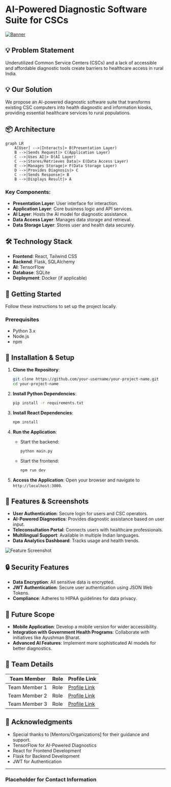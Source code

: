 # AI-Powered Diagnostic Software Suite for CSCs
[![Banner](path/to/banner.png)](https://www.yourwebsite.com)


## 💡 Problem Statement
Underutilized Common Service Centers (CSCs) and a lack of accessible and affordable diagnostic tools create barriers to healthcare access in rural India.

## 💡 Our Solution
We propose an AI-powered diagnostic software suite that transforms existing CSC computers into health diagnostic and information kiosks, providing essential healthcare services to rural populations.

## 📦 Architecture
```mermaid
graph LR
    A[User] -->|Interacts|> B(Presentation Layer)
    B -->|Sends Request|> C(Application Layer)
    C -->|Uses AI|> D(AI Layer)
    C -->|Stores/Retrieves Data|> E(Data Access Layer)
    E -->|Manages Storage|> F(Data Storage Layer)
    D -->|Provides Diagnosis|> C
    C -->|Sends Response|> B
    B -->|Displays Result|> A
```

### Key Components:
- **Presentation Layer**: User interface for interaction.
- **Application Layer**: Core business logic and API services.
- **AI Layer**: Hosts the AI model for diagnostic assistance.
- **Data Access Layer**: Manages data storage and retrieval.
- **Data Storage Layer**: Stores user and health data securely.

## 🛠️ Technology Stack
- **Frontend**: React, Tailwind CSS
- **Backend**: Flask, SQLAlchemy
- **AI**: TensorFlow
- **Database**: SQLite
- **Deployment**: Docker (if applicable)

## 🚦 Getting Started
Follow these instructions to set up the project locally.

### Prerequisites
- Python 3.x
- Node.js
- npm

## 🚀 Installation & Setup
1. **Clone the Repository**:
   ```bash
   git clone https://github.com/your-username/your-project-name.git
   cd your-project-name
   ```

2. **Install Python Dependencies**:
   ```bash
   pip install -r requirements.txt
   ```

3. **Install React Dependencies**:
   ```bash
   npm install
   ```

4. **Run the Application**:
   - Start the backend:
     ```bash
     python main.py
     ```
   - Start the frontend:
     ```bash
     npm run dev
     ```

5. **Access the Application**: Open your browser and navigate to `http://localhost:3000`.

## 📱 Features & Screenshots
- **User Authentication**: Secure login for users and CSC operators.
- **AI-Powered Diagnostics**: Provides diagnostic assistance based on user input.
- **Teleconsultation Portal**: Connects users with healthcare professionals.
- **Multilingual Support**: Available in multiple Indian languages.
- **Data Analytics Dashboard**: Tracks usage and health trends.

![Feature Screenshot](path/to/screenshot.png)

## 🔒 Security Features
- **Data Encryption**: All sensitive data is encrypted.
- **JWT Authentication**: Secure user authentication using JSON Web Tokens.
- **Compliance**: Adheres to HIPAA guidelines for data privacy.

## 🎯 Future Scope
- **Mobile Application**: Develop a mobile version for wider accessibility.
- **Integration with Government Health Programs**: Collaborate with initiatives like Ayushman Bharat.
- **Advanced AI Features**: Implement more sophisticated AI models for better diagnostics.

## 👥 Team Details
| Team Member | Role | Profile Link |
| --- | --- | --- |
| Team Member 1 | Role | [Profile Link](https://example.com/team-member-1) |
| Team Member 2 | Role | [Profile Link](https://example.com/team-member-2) |
| Team Member 3 | Role | [Profile Link](https://example.com/team-member-3) |


## 🙏 Acknowledgments
- Special thanks to [Mentors/Organizations] for their guidance and support.
- TensorFlow for AI-Powered Diagnostics
- React for Frontend Development
- Flask for Backend Development
- JWT for Authentication

---

### Placeholder for Contact Information




